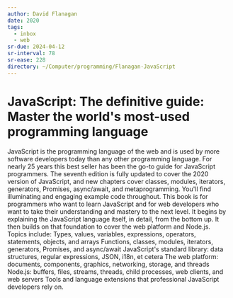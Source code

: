 ```yaml
---
author: David Flanagan
date: 2020
tags:
  - inbox
  - web
sr-due: 2024-04-12
sr-interval: 78
sr-ease: 228
directory: ~/Computer/programming/Flanagan-JavaScript
---
```


# JavaScript: The definitive guide: Master the world's most-used programming language

JavaScript is the programming language of the web and is used by more software
developers today than any other programming language. For nearly 25 years this
best seller has been the go-to guide for JavaScript programmers. The seventh
edition is fully updated to cover the 2020 version of JavaScript, and new
chapters cover classes, modules, iterators, generators, Promises, async/await,
and metaprogramming. You'll find illuminating and engaging example code
throughout. This book is for programmers who want to learn JavaScript and for
web developers who want to take their understanding and mastery to the next
level. It begins by explaining the JavaScript language itself, in detail, from
the bottom up. It then builds on that foundation to cover the web platform and
Node.js. Topics include: Types, values, variables, expressions, operators,
statements, objects, and arrays Functions, classes, modules, iterators,
generators, Promises, and async/await JavaScript's standard library: data
structures, regular expressions, JSON, i18n, et cetera The web platform:
documents, components, graphics, networking, storage, and threads Node.js:
buffers, files, streams, threads, child processes, web clients, and web servers
Tools and language extensions that professional JavaScript developers rely on.
